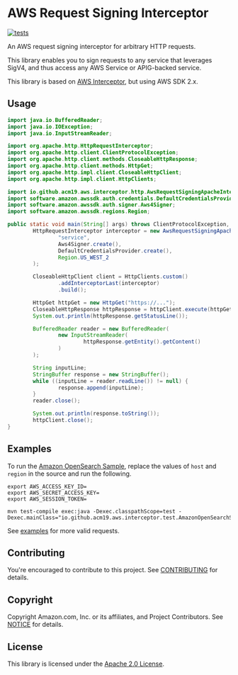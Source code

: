 # AWS Request Signing Interceptor

[![tests](https://github.com/acm19/aws-request-signing-apache-interceptor/actions/workflows/test.yml/badge.svg)](https://github.com/acm19/aws-request-signing-apache-interceptor/actions/workflows/test.yml)

An AWS request signing interceptor for arbitrary HTTP requests.

This library enables you to sign requests to any service that leverages SigV4, and thus access any AWS Service or APIG-backed service.

This library is based on [AWS Interceptor](https://github.com/awslabs/aws-request-signing-apache-interceptor), but using AWS SDK 2.x.

## Usage

```java
import java.io.BufferedReader;
import java.io.IOException;
import java.io.InputStreamReader;

import org.apache.http.HttpRequestInterceptor;
import org.apache.http.client.ClientProtocolException;
import org.apache.http.client.methods.CloseableHttpResponse;
import org.apache.http.client.methods.HttpGet;
import org.apache.http.impl.client.CloseableHttpClient;
import org.apache.http.impl.client.HttpClients;

import io.github.acm19.aws.interceptor.http.AwsRequestSigningApacheInterceptor;
import software.amazon.awssdk.auth.credentials.DefaultCredentialsProvider;
import software.amazon.awssdk.auth.signer.Aws4Signer;
import software.amazon.awssdk.regions.Region;

public static void main(String[] args) throws ClientProtocolException, IOException {
        HttpRequestInterceptor interceptor = new AwsRequestSigningApacheInterceptor(
                "service",
                Aws4Signer.create(), 
                DefaultCredentialsProvider.create(), 
                Region.US_WEST_2
        );

        CloseableHttpClient client = HttpClients.custom()
                .addInterceptorLast(interceptor)
                .build();

        HttpGet httpGet = new HttpGet("https://...");
        CloseableHttpResponse httpResponse = httpClient.execute(httpGet);
        System.out.println(httpResponse.getStatusLine());

        BufferedReader reader = new BufferedReader(
                new InputStreamReader(
                        httpResponse.getEntity().getContent()
                )
        );

        String inputLine;
        StringBuffer response = new StringBuffer();
        while ((inputLine = reader.readLine()) != null) {
                response.append(inputLine);
        }
        reader.close();

        System.out.println(response.toString());
        httpClient.close();
}
```

## Examples

To run the [Amazon OpenSearch Sample](src/test/java/io/github/acm19/aws/interceptor/test/AmazonOpenSearchServiceSample.java), replace the values of `host` and `region` in the source and run the following. 

```
export AWS_ACCESS_KEY_ID=
export AWS_SECRET_ACCESS_KEY=
export AWS_SESSION_TOKEN=

mvn test-compile exec:java -Dexec.classpathScope=test -Dexec.mainClass="io.github.acm19.aws.interceptor.test.AmazonOpenSearchServiceSample"
```

See [examples](src/test/java/io/github/acm19/aws/interceptor/test) for more valid requests. 

## Contributing 

You're encouraged to contribute to this project. See [CONTRIBUTING](CONTRIBUTING.md) for details.

## Copyright

Copyright Amazon.com, Inc. or its affiliates, and Project Contributors.
See [NOTICE](NOTICE) for details.

## License

This library is licensed under the [Apache 2.0 License](LICENSE).
